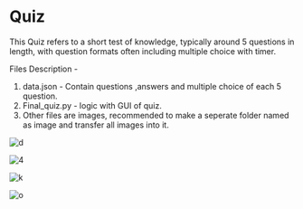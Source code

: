# Quiz
This Quiz refers to a short test of knowledge, typically around 5 questions in length, with question formats often including multiple choice with timer.

Files Description -
1. data.json - Contain questions ,answers and multiple choice of each 5 question.
2. Final_quiz.py - logic with GUI of quiz.
3. Other files are images, recommended to make a seperate folder named as image and transfer all images into it.

![d](https://github.com/JaiswalShivani/Quiz/assets/109452829/3b827e7b-cd41-4005-ac89-2f4773a125ad)

![4](https://github.com/JaiswalShivani/Quiz/assets/109452829/3d0fd81a-4731-4b1e-8952-f9914c9aec0c)

![k](https://github.com/JaiswalShivani/Quiz/assets/109452829/3262ccd4-afa5-4e09-a0b6-8655fe569bd3)

![o](https://github.com/JaiswalShivani/Quiz/assets/109452829/c30fb8d0-a026-4808-8885-4f05a56cbbb1)
